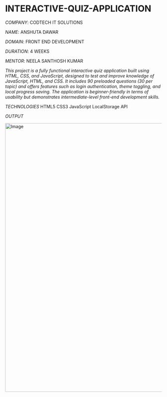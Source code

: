 # INTERACTIVE-QUIZ-APPLICATION

*COMPANY*: CODTECH IT SOLUTIONS

*NAME*: ANSHUTA DAWAR

*DOMAIN*: FRONT END DEVELOPMENT

*DURATION*: 4 WEEKS

*MENTOR*: NEELA SANTHOSH KUMAR

*This project is a fully functional interactive quiz application built using HTML, CSS, and JavaScript, designed to test and improve knowledge of JavaScript, HTML, and CSS. It includes 90 preloaded questions (30 per topic) and offers features such as login authentication, theme toggling, and local progress saving. The application is beginner-friendly in terms of usability but demonstrates intermediate-level front-end development skills.*


*TECHNOLOGIES*
HTML5 
CSS3
JavaScript
LocalStorage API 


*OUTPUT*

<img width="1894" height="865" alt="Image" src="https://github.com/user-attachments/assets/a475be51-bb56-4e62-9111-c71e1031ad1d" />
